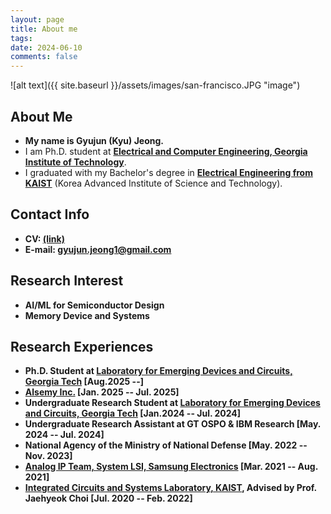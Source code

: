 ```yaml
---
layout: page
title: About me
tags: 
date: 2024-06-10
comments: false
---
```

![alt text]({{ site.baseurl }}/assets/images/san-francisco.JPG "image")

## About Me
* <b>My name is Gyujun (Kyu) Jeong.</b> <!-- Ph.D. applicant for Fall 2025.</b> -->
* I am Ph.D. student at <a href="https://ece.gatech.edu/"><b>Electrical and Computer Engineering, Georgia Institute of Technology</b></a>.
* I graduated with my Bachelor's degree in <a href="https://ee.kaist.ac.kr/en/"><b>Electrical Engineering from KAIST</b></a> (Korea Advanced Institute of Science and Technology).


## Contact Info
* <b>CV: <a href="https://drive.google.com/file/d/1oujY_gsymU8ubOB-sq8Kb1-x0INIrbPe/preview">(link)</a></b>
* <b>E-mail: <a href="mailto:gyujun.jeong1@gmail.com">gyujun.jeong1@gmail.com</a>

## Research Interest
* AI/ML for Semiconductor Design
* Memory Device and Systems<br>

## Research Experiences
* Ph.D. Student at <a href="https://shimeng.ece.gatech.edu/">Laboratory for Emerging Devices and Circuits, Georgia Tech</a> [Aug.2025 --]
* <a href="https://www.alsemy.com/">Alsemy Inc.</a> [Jan. 2025 -- Jul. 2025]
* Undergraduate Research Student at <a href="https://shimeng.ece.gatech.edu/">Laboratory for Emerging Devices and Circuits, Georgia Tech</a> [Jan.2024 -- Jul. 2024]
* Undergraduate Research Assistant at GT OSPO & IBM Research [May. 2024 -- Jul. 2024]
* National Agency of the Ministry of National Defense [May. 2022 -- Nov. 2023]
* <a href="https://semiconductor.samsung.com/about-us/business-area/system-lsi/">Analog IP Team, System LSI, Samsung Electronics</a> [Mar. 2021 -- Aug. 2021]
* <a href="https://www.icsl.kaist.ac.kr">Integrated Circuits and Systems Laboratory, KAIST</a>, Advised by Prof. Jaehyeok Choi [Jul. 2020 -- Feb. 2022]
<!-- <a href="http://hsnl.kaist.ac.kr">High-Speed Nanoelectronics Laboratory, KAIST</a>, Advised by Kyeonghoon Yang [Dec. 2019 -- Feb. 2020]-->
